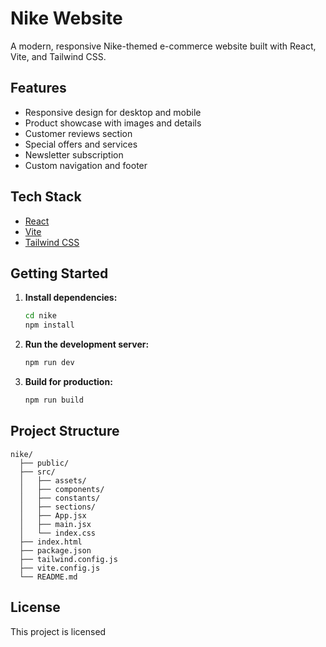 # Nike Website

A modern, responsive Nike-themed e-commerce website built with React, Vite, and Tailwind CSS.

## Features

- Responsive design for desktop and mobile
- Product showcase with images and details
- Customer reviews section
- Special offers and services
- Newsletter subscription
- Custom navigation and footer

## Tech Stack

- [React](https://react.dev/)
- [Vite](https://vitejs.dev/)
- [Tailwind CSS](https://tailwindcss.com/)

## Getting Started

1. **Install dependencies:**
   ```sh
   cd nike
   npm install
   ```

2. **Run the development server:**
   ```sh
   npm run dev
   ```

3. **Build for production:**
   ```sh
   npm run build
   ```

## Project Structure

```
nike/
  ├── public/
  ├── src/
  │   ├── assets/
  │   ├── components/
  │   ├── constants/
  │   ├── sections/
  │   ├── App.jsx
  │   ├── main.jsx
  │   └── index.css
  ├── index.html
  ├── package.json
  ├── tailwind.config.js
  ├── vite.config.js
  └── README.md
```

## License

This project is licensed